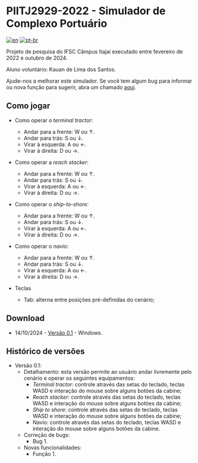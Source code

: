 # PIITJ2929-2022 - Simulador de Complexo Portuário
[![en](https://img.shields.io/badge/lang-en-red.svg)](README.md)
[![pt-br](https://img.shields.io/badge/lang-pt--br-green.svg)](README.pt-br.md)

Projeto de pesquisa do IFSC Câmpus Itajaí executado entre fevereiro de 2022 e outubro de 2024.

Aluno voluntário: Kauan de Lima dos Santos.

Ajude-nos a melhorar este simulador. Se você tem algum bug para informar ou nova função para sugerir, abra um chamado [aqui](https://github.com/sergiopetrovcic/PIITJ2929-2022/issues).

## Como jogar

- Como operar o _terminal tractor_:
  - Andar para a frente: W ou &uarr;.
  - Andar para trás: S ou &darr;.
  - Virar à esquerda: A ou &larr;.
  - Virar à direita: D ou &rarr;.

- Como operar a _reach stacker_:
  - Andar para a frente: W ou &uarr;.
  - Andar para trás: S ou &darr;.
  - Virar à esquerda: A ou &larr;.
  - Virar à direita: D ou &rarr;.

- Como operar o _ship-to-shore_:
  - Andar para a frente: W ou &uarr;.
  - Andar para trás: S ou &darr;.
  - Virar à esquerda: A ou &larr;.
  - Virar à direita: D ou &rarr;.

- Como operar o _navio_:
  - Andar para a frente: W ou &uarr;.
  - Andar para trás: S ou &darr;.
  - Virar à esquerda: A ou &larr;.
  - Virar à direita: D ou &rarr;.

- Teclas
  - Tab: alterna entre posições pré-definidas do cenário;

## Download

- 14/10/2024 - [Versão 0.1](www.petrovcic.com.br) - Windows.

## Histórico de versões

- Versão 0.1:
  - Detalhamento: esta versão permite ao usuário andar livremente pelo cenário e operar os seguintes equipamentos:
    -  _Terminal tractor_: controle através das setas do teclado, teclas WASD e interação do mouse sobre alguns botões da cabine;
    -  _Reach stacker_: controle através das setas do teclado, teclas WASD e interação do mouse sobre alguns botões da cabine;
    -  _Ship to shore_: controle através das setas do teclado, teclas WASD e interação do mouse sobre alguns botões da cabine;
    -  Navio: controle através das setas do teclado, teclas WASD e interação do mouse sobre alguns botões da cabine.
  - Correção de bugs:
    - Bug 1.
  - Novas funcionalidades:
    - Função 1.

